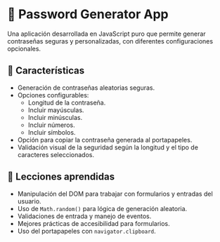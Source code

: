 # 🔐 Password Generator App

Una aplicación desarrollada en JavaScript puro que permite generar contraseñas seguras y personalizadas, con diferentes configuraciones opcionales.

## 📌 Características

- Generación de contraseñas aleatorias seguras.
- Opciones configurables:
  - Longitud de la contraseña.
  - Incluir mayúsculas.
  - Incluir minúsculas.
  - Incluir números.
  - Incluir símbolos.
- Opción para copiar la contraseña generada al portapapeles.
- Validación visual de la seguridad según la longitud y el tipo de caracteres seleccionados.

## 🧠 Lecciones aprendidas

- Manipulación del DOM para trabajar con formularios y entradas del usuario.
- Uso de `Math.random()` para lógica de generación aleatoria.
- Validaciones de entrada y manejo de eventos.
- Mejores prácticas de accesibilidad para formularios.
- Uso del portapapeles con `navigator.clipboard`.